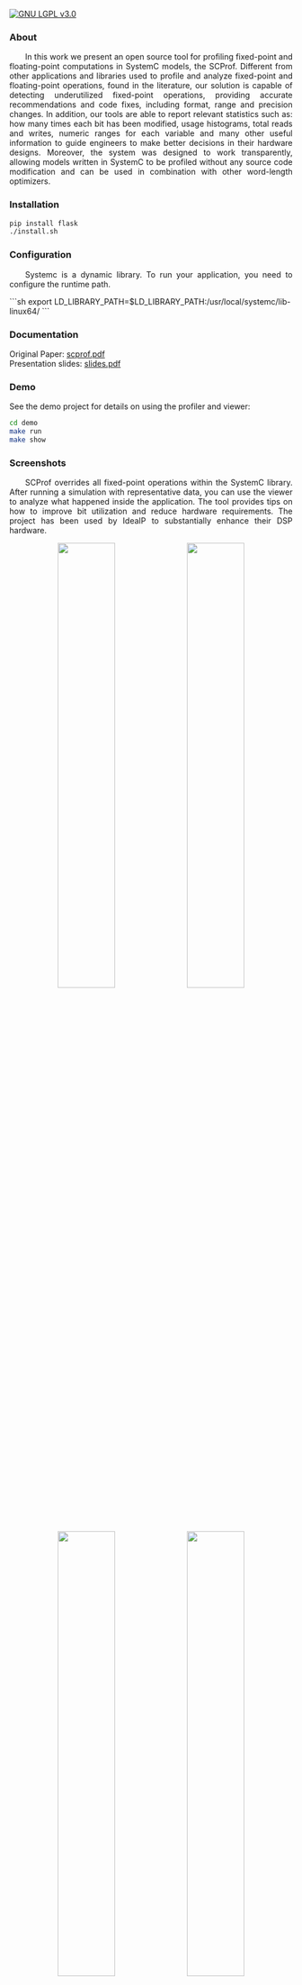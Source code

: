 [![GNU LGPL v3.0](http://www.gnu.org/graphics/lgplv3-88x31.png)](http://www.gnu.org/licenses/lgpl.html)

### About
<p style="text-indent: 2em;" align="justify">
In this work we present an open source tool for profiling fixed-point and floating-point computations in SystemC models, the SCProf. Different from other applications and libraries used to profile and analyze fixed-point and floating-point operations, found in the literature, our solution is capable of detecting underutilized fixed-point operations, providing accurate recommendations and code fixes, including format, range and precision changes. In addition, our tools are able to report relevant statistics such as: how many times each bit has been modified, usage histograms, total reads and writes, numeric ranges for each variable and many other useful information to guide engineers to make better decisions in their hardware designs. Moreover, the system was designed to work transparently, allowing models written in SystemC to be profiled without any source code modification and can be used in combination with other word-length optimizers.
</p>

### Installation
```sh
pip install flask
./install.sh
```

### Configuration
<p style="text-indent: 2em;" align="justify">
Systemc is a dynamic library. To run your application, you need to configure
the runtime path.
</p>
```sh
export LD_LIBRARY_PATH=$LD_LIBRARY_PATH:/usr/local/systemc/lib-linux64/
```

### Documentation
Original Paper: <a href="https://github.com/AlissonLinhares/scprof/blob/master/scprof/doc/sbcci_2020.pdf">scprof.pdf</a><br>
Presentation slides: <a href="https://github.com/AlissonLinhares/scprof/blob/master/scprof/doc/sbcci_pres_2020.pdf">slides.pdf</a><br>

### Demo
See the demo project for details on using the profiler and viewer:
```sh
cd demo
make run
make show
```

### Screenshots
<p style="text-indent: 2em;" align="justify">
SCProf overrides all fixed-point operations within the SystemC library. After running a simulation with representative data, you can use the viewer to analyze what happened inside the application. The tool provides tips on how to improve bit utilization and reduce hardware requirements. The project has been used by IdeaIP to substantially enhance their DSP hardware.
</p>
<p align="center">
  <img src="https://raw.githubusercontent.com/AlissonLinhares/scprof/master/doc/scprof0.png" width="45%">
  <img src="https://raw.githubusercontent.com/AlissonLinhares/scprof/master/doc/scprof1.png" width="45%">
  <br>
  <img src="https://raw.githubusercontent.com/AlissonLinhares/scprof/master/doc/scprof2.png" width="45%">
  <img src="https://raw.githubusercontent.com/AlissonLinhares/scprof/master/doc/scprof3.png" width="45%">
</p>

